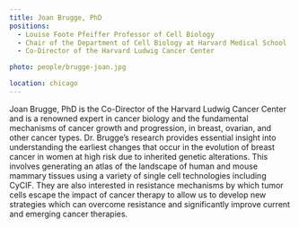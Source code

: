 ```yaml
---
title: Joan Brugge, PhD
positions: 
  - Louise Foote Pfeiffer Professor of Cell Biology 
  - Chair of the Department of Cell Biology at Harvard Medical School
  - Co-Director of the Harvard Ludwig Cancer Center 

photo: people/brugge-joan.jpg

location: chicago
---
```


Joan Brugge, PhD is the Co-Director of the Harvard Ludwig Cancer Center and is a renowned expert in cancer biology and the fundamental mechanisms of cancer growth and progression, in breast, ovarian, and other cancer types. Dr. Brugge’s research provides essential insight into understanding the earliest changes that occur in the evolution of breast cancer in women at high risk due to inherited genetic alterations. This involves generating an atlas of the landscape of human and mouse mammary tissues using a variety of single cell technologies including CyCIF. They are also interested in resistance mechanisms by which tumor cells escape the impact of cancer therapy to allow us to develop new strategies which can overcome resistance and significantly improve current and emerging cancer therapies.